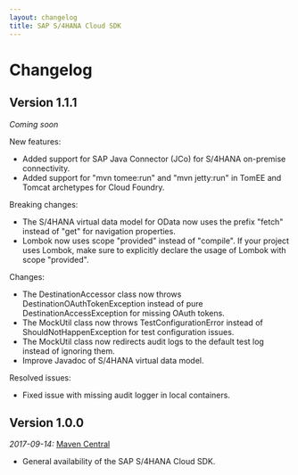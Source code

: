 ```yaml
---
layout: changelog
title: SAP S/4HANA Cloud SDK
---
```


# Changelog

## Version 1.1.1
_Coming soon_

New features:
- Added support for SAP Java Connector (JCo) for S/4HANA on-premise connectivity.
- Added support for "mvn tomee:run" and "mvn jetty:run" in TomEE and Tomcat archetypes for Cloud Foundry.

Breaking changes:
- The S/4HANA virtual data model for OData now uses the prefix "fetch" instead of "get" for navigation properties.
- Lombok now uses scope "provided" instead of "compile". 
  If your project uses Lombok, make sure to explicitly declare the usage of Lombok with scope "provided".

Changes:
- The DestinationAccessor class now throws DestinationOAuthTokenException instead of pure DestinationAccessException for missing OAuth tokens.
- The MockUtil class now throws TestConfigurationError instead of ShouldNotHappenException for test configuration issues.
- The MockUtil class now redirects audit logs to the default test log instead of ignoring them.
- Improve Javadoc of S/4HANA virtual data model.

Resolved issues:
- Fixed issue with missing audit logger in local containers.

## Version 1.0.0
_2017-09-14:_ [Maven Central](https://search.maven.org/#search%7Cga%7C1%7Cv%3A%221.0.0%22%20AND%20(g%3A%22com.sap.cloud.s4hana%22%20OR%20g%3A%22com.sap.cloud.s4hana.archetypes%22%20OR%20g%3A%22com.sap.cloud.s4hana.cloudplatform%22%20OR%20g%3A%22com.sap.cloud.s4hana.frameworks%22%20OR%20g%3A%22com.sap.cloud.s4hana.plugins%22%20OR%20g%3A%22com.sap.cloud.s4hana.quality%22%20OR%20g%3A%22com.sap.cloud.s4hana.starters%22))

- General availability of the SAP S/4HANA Cloud SDK.
